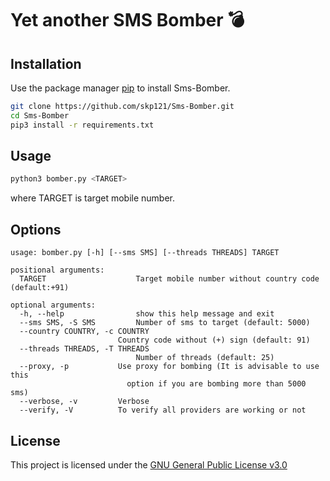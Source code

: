 # Yet another SMS Bomber 💣

## Installation

Use the package manager [pip](https://pip.pypa.io/en/stable/installing/) to install Sms-Bomber.

```bash
git clone https://github.com/skp121/Sms-Bomber.git
cd Sms-Bomber
pip3 install -r requirements.txt
```

## Usage

```bash
python3 bomber.py <TARGET>
```

where TARGET is target mobile number.

## Options

```
usage: bomber.py [-h] [--sms SMS] [--threads THREADS] TARGET

positional arguments:
  TARGET                    Target mobile number without country code (default:+91)

optional arguments:
  -h, --help                show this help message and exit
  --sms SMS, -S SMS         Number of sms to target (default: 5000)
  --country COUNTRY, -c COUNTRY
                        Country code without (+) sign (default: 91)
  --threads THREADS, -T THREADS
                            Number of threads (default: 25)
  --proxy, -p           Use proxy for bombing (It is advisable to use this
                          option if you are bombing more than 5000 sms)
  --verbose, -v         Verbose
  --verify, -V          To verify all providers are working or not
```

## License

This project is licensed under the [GNU General Public License v3.0](https://github.com/skp121/Sms-Bomber/blob/master/LICENSE)
<!--stackedit_data:
eyJoaXN0b3J5IjpbMTQzNTE1MjY5OV19
-->